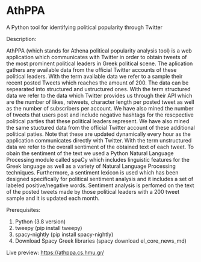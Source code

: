 # AthPPA
A Python tool for identifying political popularity through Twitter

Description:

AthPPA (which stands for Athena political popularity analysis tool) is a web application which communicates with Twitter in order to obtain tweets of the most prominent political leaders in Greek political scene. The aplication gathers any available data from the official Twitter accounts of these political leaders. With the term available data we refer to a sample their recent posted Tweets which reaches the amount of 200. The data can be sepearated into structured and ustructured ones. With the term structured data we refer to the data which Twitter provides us through their API which are the number of likes, retweets, character length per posted tweet as well as the number of subscribers per account. We have also mined the number of tweets that users post and include negative hashtags for the rescpective political parties that these political leaders represent. We have also mined the same stuctured data from the official Twitter account of these additional political paties. Note that these are updated dynamically every hour as the application communicates directly with Twitter. With the term unstructured data we refer to the overall sentiment of the obtained text of each tweet. To obain the sentiment of the text we used a Python Natural Language Processing module called spaCy which includes linguistic features for the Greek language as well as a variety of Natural Language Processing techniques. Furthermore, a sentiment lexicon is used which has been designed specifically for political sentiment analysis and it includes a set of labeled positive/negative words. Sentiment analysis is perfomed on the text of the posted tweets made by those political leaders with a 200 tweet sample and it is updated each month.

Prerequisites:
1. Python (3.8 version)
2. tweepy (pip install tweepy)
3. spacy-nightly (pip install spacy-nightly)
4. Download Spacy Greek libraries (spacy download el_core_news_md)

Live preview: https://athppa.cs.hmu.gr/ 
